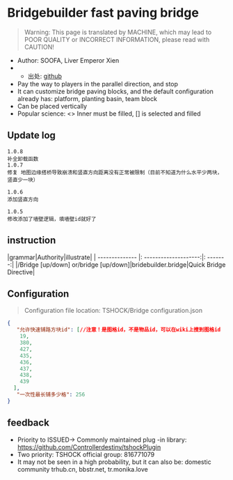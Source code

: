 # Bridgebuilder fast paving bridge

> Warning: This page is translated by MACHINE, which may lead to POOR QUALITY or INCORRECT INFORMATION, please read with CAUTION!


- Author: SOOFA, Liver Emperor Xien
- - 出处: [github](https://github.com/Soof4/BridgeBuilder) 
- Pay the way to players in the parallel direction, and stop
- It can customize bridge paving blocks, and the default configuration already has: platform, planting basin, team block
- Can be placed vertically
- Popular science: <> Inner must be filled, [] is selected and filled
## Update log

```
1.0.8
补全卸载函数
1.0.7
修复 地图边缘搭桥导致崩溃和竖直方向距离没有正常被限制（目前不知道为什么水平少两块，竖直少一块）

1.0.6
添加竖直方向

1.0.5
修改添加了墙壁逻辑，填墙壁id就好了
```

## instruction

|grammar|Authority|illustrate|
| -------------- |: --------------------:|: -------:|
|/Bridge [up/down] or/bridge [up/down]|bridebuilder.bridge|Quick Bridge Directive|

## Configuration
> Configuration file location: TSHOCK/Bridge configuration.json
```json
{
   "允许快速铺路方块id": [//注意！是图格id，不是物品id，可以在wiki上搜到图格id
    19,
    380,
    427,
    435,
    436,
    437,
    438,
    439
  ],
   "一次性最长铺多少格": 256
}
```
## feedback
- Priority to ISSUED-> Commonly maintained plug -in library: https://github.com/Controllerdestiny/tshockPlugin
- Two priority: TSHOCK official group: 816771079
- It may not be seen in a high probability, but it can also be: domestic community trhub.cn, bbstr.net, tr.monika.love